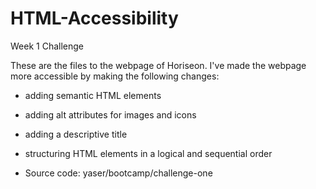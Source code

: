# HTML-Accessibility
Week 1 Challenge

These are the files to the webpage of Horiseon. I've made the webpage more accessible by making the following changes:

- adding semantic HTML elements

- adding alt attributes for images and icons

- adding a descriptive title

- structuring HTML elements in a logical and sequential order


* Source code: yaser/bootcamp/challenge-one
